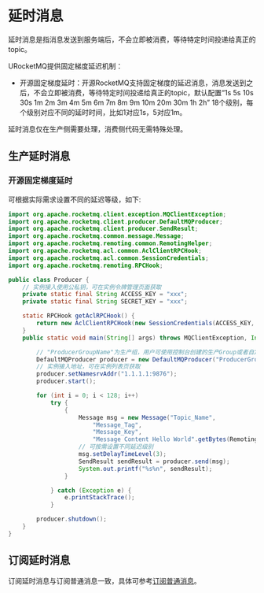 # 延时消息

延时消息是指消息发送到服务端后，不会立即被消费，等待特定时间投递给真正的topic。

URocketMQ提供固定梯度延迟机制：

* 开源固定梯度延时：开源RocketMQ支持固定梯度的延迟消息，消息发送到之后，不会立即被消费，等待特定时间投递给真正的topic，默认配置“1s 5s 10s 30s 1m 2m 3m 4m 5m 6m 7m 8m 9m 10m 20m 30m 1h 2h” 18个级别，每个级别对应不同的延时时间，比如1对应1s，5对应1m。

延时消息仅在生产侧需要处理，消费侧代码无需特殊处理。

## 生产延时消息

### 开源固定梯度延时

可根据实际需求设置不同的延迟等级，如下:

```java
import org.apache.rocketmq.client.exception.MQClientException;
import org.apache.rocketmq.client.producer.DefaultMQProducer;
import org.apache.rocketmq.client.producer.SendResult;
import org.apache.rocketmq.common.message.Message;
import org.apache.rocketmq.remoting.common.RemotingHelper;
import org.apache.rocketmq.acl.common.AclClientRPCHook;
import org.apache.rocketmq.acl.common.SessionCredentials;
import org.apache.rocketmq.remoting.RPCHook;

public class Producer {
    // 实例接入使用公私钥，可在实例令牌管理页面获取
    private static final String ACCESS_KEY = "xxx";
    private static final String SECRET_KEY = "xxx";

    static RPCHook getAclRPCHook() {
        return new AclClientRPCHook(new SessionCredentials(ACCESS_KEY, SECRET_KEY));
    }
    public static void main(String[] args) throws MQClientException, InterruptedException {

        // "ProducerGroupName"为生产组，用户可使用控制台创建的生产Group或者自定义
        DefaultMQProducer producer = new DefaultMQProducer("ProducerGroupName", getAclRPCHook());
        // 实例接入地址，可在实例列表页获取
        producer.setNamesrvAddr("1.1.1.1:9876");
        producer.start();

        for (int i = 0; i < 128; i++)
            try {
                {
                    Message msg = new Message("Topic_Name",
                        "Message_Tag",
                        "Message_Key",
                        "Message Content Hello World".getBytes(RemotingHelper.DEFAULT_CHARSET));
                    // 可按需设置不同延迟级别
                    msg.setDelayTimeLevel(3);
                    SendResult sendResult = producer.send(msg);
                    System.out.printf("%s%n", sendResult);
                }

            } catch (Exception e) {
                e.printStackTrace();
            }

        producer.shutdown();
    }
}
```

## 订阅延时消息

订阅延时消息与订阅普通消息一致，具体可参考[订阅普通消息](/rocketmq/practice/java/normal_message)。
